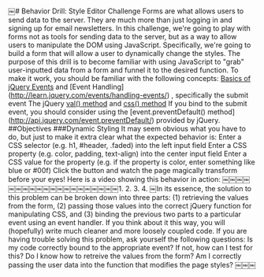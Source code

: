 ￼# Behavior Drill: Style Editor Challenge
Forms are what allows users to send data to the server. They are much more than just logging in and signing up for email newsletters.
In this challenge, we're going to play with forms not as tools for sending data to the server, but as a way to allow users to manipulate the DOM using JavaScript. Specifically, we're going to build a form that will allow a user to dynamically change the styles.
The purpose of this drill is to become familiar with using JavaScript to "grab" user-inputted data from a form and funnel it to the desired function.
To make it work, you should be familiar with the following concepts:
[Basics of jQuery Events](http://learn.jquery.com/events/event-basics/) and [Event Handling] (http://learn.jquery.com/events/handling-events/) , specifically the submit event
The jQuery [val() method](http://api.jquery.com/val/) and [css() method](http://api.jquery.com/css/)
If you bind to the submit event, you should consider using the [event.preventDefault() method] (http://api.jquery.com/event.preventDefault/) provided by jQuery.
##Objectives ###Dynamic Styling
It may seem obvious what you have to do, but just to make it extra clear what the expected behavior is:
Enter a CSS selector (e.g. h1, #header, .faded) into the left input field
Enter a CSS property (e.g. color, padding, text-align) into the center input field
Enter a CSS value for the property (e.g. if the property is color, enter something like blue or #00f) Click the button and watch the page magically transform before your eyes!
Here is a video showing this behavior in action:
￼￼￼￼￼￼￼￼￼￼￼￼￼￼￼￼￼￼￼￼1. 2. 3. 4.
￼In its essence, the solution to this problem can be broken down into three parts: (1) retrieving the values from the form, (2) passing those values into the correct jQuery function for manipulating CSS, and (3) binding the previous two parts to a particular event using an event handler. If you think about it this way, you will (hopefully) write much cleaner and more loosely coupled code.
If you are having trouble solving this problem, ask yourself the following questions:
Is my code correctly bound to the appropriate event? If not, how can I test for this? Do I know how to retreive the values from the form?
Am I correctly passing the user data into the function that modifies the page styles?
￼￼￼
